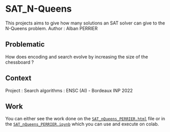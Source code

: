 # SAT_N-Queens
This projects aims to give how many solutions  an SAT solver can give to the N-Queens problem.
Author : Alban PERRIER

## Problematic
How does encoding and search evolve by increasing the size of the chessboard ?

## Context
Project : Search algorithms  : ENSC (AI) - Bordeaux INP 2022

## Work
You can either see the work done on the [`SAT_nQueens_PERRIER.html`](SAT_nQueens_PERRIER.html) file or in the [`SAT_nQueens_PERRIER.ipynb`](SAT_nQueens_PERRIER.ipynb) which you can use and execute on colab.



